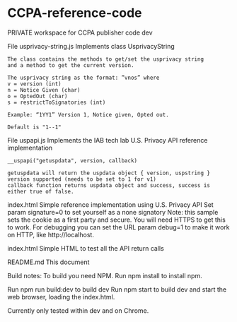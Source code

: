 # CCPA-reference-code
PRIVATE workspace for CCPA publisher code dev

File usprivacy-string.js
    Implements class UsprivacyString

    The class contains the methods to get/set the usprivacy string 
    and a method to get the current version.
    
    The usprivacy string as the format: ”vnos” where
    v = version (int)
    n = Notice Given (char)
    o = OptedOut (char)
    s = restrictToSignatories (int)
    
    Example: “1YY1” Version 1, Notice given, Opted out.
    
    Default is "1--1"
File uspapi.js
    Implements the IAB tech lab U.S. Privacy API reference implementation

    __uspapi("getuspdata", version, callback)

    getuspdata will return the uspdata object { version, uspstring }
    version supported (needs to be set to 1 for v1)
    callback function returns uspdata object and success, success is either true of false.

index.html
    Simple reference implementation using U.S. Privacy API
    Set param signature=0 to set yourself as a none signatory
    Note: this sample sets the cookie as a first party and secure. You will need HTTPS to get this to work. For debugging you can set the URL param debug=1 to make it work on HTTP, like http://localhost.

index.html
    Simple HTML to test all the API return calls

README.md
    This document

Build notes:
To build you need NPM. 
Run npm install to install npm. 

Run npm run build:dev to build dev 
Run npm start to build dev and start the web browser, loading the index.html.

Currently only tested within dev and on Chrome.